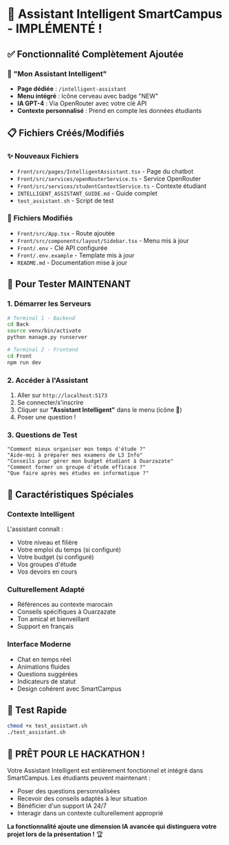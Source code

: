 # 🎉 Assistant Intelligent SmartCampus - IMPLÉMENTÉ !

## ✅ Fonctionnalité Complètement Ajoutée

### 🧠 **"Mon Assistant Intelligent"**
- **Page dédiée** : `/intelligent-assistant`
- **Menu intégré** : Icône cerveau avec badge "NEW"
- **IA GPT-4** : Via OpenRouter avec votre clé API
- **Contexte personnalisé** : Prend en compte les données étudiants

## 📋 Fichiers Créés/Modifiés

### ✨ **Nouveaux Fichiers**
- `Front/src/pages/IntelligentAssistant.tsx` - Page du chatbot
- `Front/src/services/openRouterService.ts` - Service OpenRouter
- `Front/src/services/studentContextService.ts` - Contexte étudiant
- `INTELLIGENT_ASSISTANT_GUIDE.md` - Guide complet
- `test_assistant.sh` - Script de test

### 🔧 **Fichiers Modifiés**
- `Front/src/App.tsx` - Route ajoutée
- `Front/src/components/layout/Sidebar.tsx` - Menu mis à jour
- `Front/.env` - Clé API configurée
- `Front/.env.example` - Template mis à jour
- `README.md` - Documentation mise à jour

## 🚀 Pour Tester MAINTENANT

### 1. **Démarrer les Serveurs**
```bash
# Terminal 1 - Backend
cd Back
source venv/bin/activate
python manage.py runserver

# Terminal 2 - Frontend
cd Front
npm run dev
```

### 2. **Accéder à l'Assistant**
1. Aller sur `http://localhost:5173`
2. Se connecter/s'inscrire
3. Cliquer sur **"Assistant Intelligent"** dans le menu (icône 🧠)
4. Poser une question !

### 3. **Questions de Test**
```
"Comment mieux organiser mon temps d'étude ?"
"Aide-moi à préparer mes examens de L3 Info"
"Conseils pour gérer mon budget étudiant à Ouarzazate"
"Comment former un groupe d'étude efficace ?"
"Que faire après mes études en informatique ?"
```

## 🎯 **Caractéristiques Spéciales**

### **Contexte Intelligent**
L'assistant connaît :
- Votre niveau et filière
- Votre emploi du temps (si configuré)
- Votre budget (si configuré)
- Vos groupes d'étude
- Vos devoirs en cours

### **Culturellement Adapté**
- Références au contexte marocain
- Conseils spécifiques à Ouarzazate
- Ton amical et bienveillant
- Support en français

### **Interface Moderne**
- Chat en temps réel
- Animations fluides
- Questions suggérées
- Indicateurs de statut
- Design cohérent avec SmartCampus

## 🔧 **Test Rapide**
```bash
chmod +x test_assistant.sh
./test_assistant.sh
```

## 🎉 **PRÊT POUR LE HACKATHON !**

Votre Assistant Intelligent est entièrement fonctionnel et intégré dans SmartCampus. Les étudiants peuvent maintenant :

- Poser des questions personnalisées
- Recevoir des conseils adaptés à leur situation
- Bénéficier d'un support IA 24/7
- Interagir dans un contexte culturellement approprié

**La fonctionnalité ajoute une dimension IA avancée qui distinguera votre projet lors de la présentation !** 🏆

